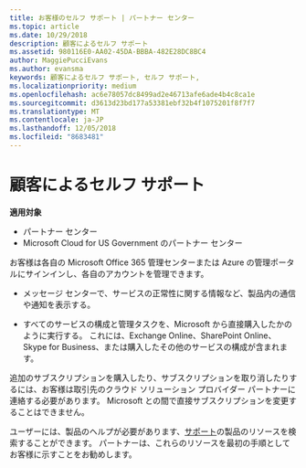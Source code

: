 ```yaml
---
title: お客様のセルフ サポート | パートナー センター
ms.topic: article
ms.date: 10/29/2018
description: 顧客によるセルフ サポート
ms.assetid: 980116E0-AA02-45DA-BBBA-482E28DC8BC4
author: MaggiePucciEvans
ms.author: evansma
keywords: 顧客によるセルフ サポート, セルフ サポート,
ms.localizationpriority: medium
ms.openlocfilehash: ac6e78057dc8499ad2e46713afe6ade4b4c8ca1e
ms.sourcegitcommit: d3613d23bd177a53381ebf32b4f1075201f8f7f7
ms.translationtype: MT
ms.contentlocale: ja-JP
ms.lasthandoff: 12/05/2018
ms.locfileid: "8683481"
---
```

# <a name="customer-self-support"></a>顧客によるセルフ サポート

**適用対象**

-  パートナー センター
-  Microsoft Cloud for US Government のパートナー センター


お客様は各自の Microsoft Office 365 管理センターまたは Azure の管理ポータルにサインインし、各自のアカウントを管理できます。

-   メッセージ センターで、サービスの正常性に関する情報など、製品内の通信や通知を表示する。

-   すべてのサービスの構成と管理タスクを、Microsoft から直接購入したかのように実行する。 これには、Exchange Online、SharePoint Online、Skype for Business、または購入したその他のサービスの構成が含まれます。

追加のサブスクリプションを購入したり、サブスクリプションを取り消したりするには、お客様は取引先のクラウド ソリューション プロバイダー パートナーに連絡する必要があります。 Microsoft との間で直接サブスクリプションを変更することはできません。

ユーザーには、製品のヘルプが必要があります、[サポート](https://partnercenter.microsoft.com/partner/support)の製品のリソースを検索することができます。 パートナーは、これらのリソースを最初の手順としてお客様に示すことをお勧めします。

 

 



